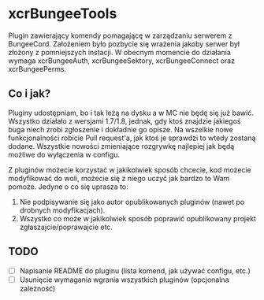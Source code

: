 # xcrBungeeTools

Plugin zawierający komendy pomagającę w zarządzaniu serwerem z BungeeCord. Założeniem było pozbycie się wrażenia jakoby serwer był złożony z pomniejszych instacji. W obecnym momencie do działania wymaga xcrBungeeAuth, xcrBungeeSektory, xcrBungeeConnect oraz xcrBungeePerms.

## Co i jak?

Pluginy udostępniam, bo i tak leżą na dysku a w MC nie będę się już bawić. Wszystko działało z wersjami 1.7/1.8, jednak, gdy ktoś znajdzie jakiegoś buga niech zrobi zgłoszenie i dokładnie go opisze. Na wszelkie nowe funkcjonalności robicie Pull request'a, jak ktoś je sprawdzi to wtedy zostaną dodane. Wszystkie nowości zmieniające rozgrywkę najlepiej jak będą możliwe do wyłączenia w configu.

Z pluginów możecie korzystać w jakikolwiek sposób chcecie, kod możecie modyfikować do woli, możecie się z niego uczyć jak bardzo to Wam pomoże. Jedyne o co się uprasza to:
1. Nie podpisywanie się jako autor opublikowanych pluginów (nawet po drobnych modyfikacjach).
2. Wszystko co może w jakikolwiek sposób poprawić opublikowany projekt zgłaszajcie/poprawajcie etc.

## TODO
- [ ] Napisanie README do pluginu (lista komend, jak używać configu, etc.)
- [ ] Usunięcie wymagania wgrania wszystkich pluginów (opcjonalna zależność)
